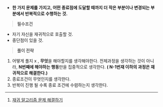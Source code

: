 - **한 가지 문제를 가지고, 어떤 종료점에 도달할 때까지 더 작은 부분이나 변경되는 부분에서 반복적으로 수행하는 것.**

  

> **필수조건**

- 자기 자신을 재귀적으로 호출할 것.
- 중단점이 있을 것.

  

> **풀이 전략**

1. 어떻게 풀지 x , **무엇**을 해야할지를 생각해야한다. 전체과정을 생각하는 것이 아니라, **N번째에 해야하는 행동**만을 집중적으로 생각한다. **( N-1번재 이하의 과정은 재귀적으로 해결한다.)**
2. 종료조건이 무엇인지를 생각한다.
3. 반복이 진행 될 수록 종료 조건에 수렴하는지 생각한다.

  

---

1) [재귀 알고리즘 문제 해결하기](https://siyoon210.tistory.com/58)